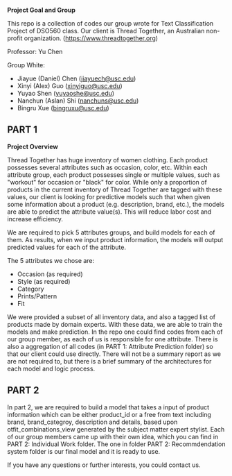 **Project Goal and Group**

This repo is a collection of codes our group wrote for Text Classification Project of DSO560 class. Our client is Thread Together, an Australian non-profit organization. (https://www.threadtogether.org)

Professor: Yu Chen

Group White:

- Jiayue (Daniel) Chen (jiayuech@usc.edu)
- Xinyi (Alex) Guo (xinyiguo@usc.edu)
- Yuyao Shen (yuyaoshe@usc.edu)
- Nanchun (Aslan) Shi (nanchuns@usc.edu)
- Bingru Xue (bingruxu@usc.edu)
## PART 1
**Project Overview**

Thread Together has huge inventory of women clothing. Each product possesses several attributes such as occasion, color, etc. Within each attribute group, each product possesses single or multiple values, such as "workout" for occasion or "black" for color. While only a proportion of products in the current inventory of Thread Together are tagged with these values, our client is looking for predictive models such that when given some information about a product (e.g. description, brand, etc.), the models are able to predict the attribute value(s). This will reduce labor cost and increase efficiency. 

We are required to pick 5 attributes groups, and build models for each of them. As results, when we input product information, the models will output predicted values for each of the attribute. 

The 5 attributes we chose are:

- Occasion (as required)
- Style (as required)
- Category
- Prints/Pattern
- Fit

We were provided a subset of all inventory data, and also a tagged list of products made by domain experts. With these data, we are able to train the models and make prediction. In the repo one could find codes from each of our group member, as each of us is responsible for one attribute. There is also a aggregation of all codes (in PART 1: Attribute Prediction folder) so that our client could use directly. There will not be a summary report as we are not required to, but there is a brief summary of the architectures for each model and logic process.

## PART 2
In part 2, we are required to build a model that takes a input of product information which can be either product_id or a free from text including brand, brand_categroy, description and details, based upon otfit_combinations_view generated by the subject matter expert stylist.
Each of our group members came up with their own idea, which you can find in PART 2: Individual Work folder. The one in folder PART 2: Recommdendation system folder is our final model and it is ready to use.


If you have any questions or further interests, you could contact us.
